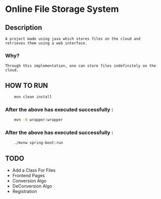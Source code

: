 ﻿# Online File Storage System
 
## Description
    A project made using java which stores files on the cloud and retrieves them using a web interface.

### Why?
    Through this implementation, one can store files indefinitely on the cloud.

## HOW TO RUN
```bash
    mvn clean install
```
### After the above has executed successfully : 
```bash
    mvn -N wrapper:wrapper
```
### After the above has executed successfully : 
```bash
    ./mvnw spring-boot:run
```

## TODO
- Add a Class For Files
- Frontend Pages
- Conversion Algo
- DeConversion Algo
- Registration